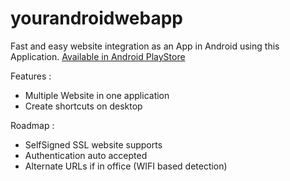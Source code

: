 # yourandroidwebapp
Fast and easy website integration as an App in Android using this Application.
[Available in Android PlayStore](https://play.google.com/store/apps/details?id=fr.coding.yourandroidwebapp)

Features :
- Multiple Website in one application
- Create shortcuts on desktop

Roadmap : 
- SelfSigned SSL website supports
- Authentication auto accepted
- Alternate URLs if in office (WIFI based detection)
